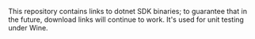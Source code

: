 This repository contains links to dotnet SDK binaries; to guarantee that in the future, download links will continue to work.
It's used for unit testing under Wine.
